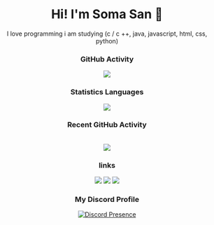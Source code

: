<div align="center">
 <h1>Hi! I'm Soma San 👋</h1>
  <div> I love programming i am studying (c / c ++, java, javascript, html, css, python)<div>
</div>



<h3 align="center"> GitHub Activity </h3>
<img src="https://github-readme-stats.vercel.app/api?username=SomaSan2005&theme=radical&hide_title=true&hide_rank=true&show_icons=true&include_all_commits=true&line_height=24&hide_border=true" />

<h3 align="center"> Statistics Languages </h3>
<img align="center" src="https://github-readme-stats.vercel.app/api/top-langs/?username=SomaSan2005&theme=tokyonight&hide=batchfile">





<h3 align="center"> Recent GitHub Activity </h3>
<br />
<a href="https://github.com/SomaSan2005"><img src="https://activity-graph.herokuapp.com/graph?username=SomaSan2005&custom_title=SomaSan2005's%20Contribution%20Graph&theme=react-dark" /></a>
<br />


<h3 align="center"> links </h3>
<a href="mailto:ruslanm0502@gmail.com/"><img src="https://img.shields.io/badge/Gmail-contact me-e06c75?style=flat&logo=gmail" /></a>
<a href="https://youtube.com/channel/UC5z2H6fsaYyjvPjRuqsfnKA"><img src="https://img.shields.io/badge/YouTube-SomaSan-dcdfe4?style=flat&logo=youtube"/></a>
<a href="https://t.me/Ruslancikkk"><img src="https://img.shields.io/badge/Telegram-contact%20me-03a9fc?style=flat&logo=telegram" /></a>






<h3 align="center"> My Discord Profile </h3>

[![Discord Presence](https://lanyard.cnrad.dev/api/711880426666590261)](https://discord.com/users/711880426666590261)



